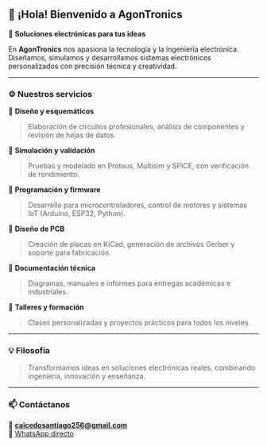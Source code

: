 ## 👋 ¡Hola! Bienvenido a **AgonTronics**

🚀 **Soluciones electrónicas para tus ideas**

En **AgonTronics** nos apasiona la tecnología y la ingeniería electrónica.  
Diseñamos, simulamos y desarrollamos sistemas electrónicos personalizados con precisión técnica y creatividad.  

---

### ⚙️ Nuestros servicios

🔹 **Diseño y esquemáticos**
> Elaboración de circuitos profesionales, análisis de componentes y revisión de hojas de datos.

🔹 **Simulación y validación**
> Pruebas y modelado en Proteus, Multisim y SPICE, con verificación de rendimiento.

🔹 **Programación y firmware**
> Desarrollo para microcontroladores, control de motores y sistemas IoT (Arduino, ESP32, Python).

🔹 **Diseño de PCB**
> Creación de placas en KiCad, generación de archivos Gerber y soporte para fabricación.

🔹 **Documentación técnica**
> Diagramas, manuales e informes para entregas académicas e industriales.

🔹 **Talleres y formación**
> Clases personalizadas y proyectos prácticos para todos los niveles.

---

### 💡 Filosofía
> Transformamos ideas en soluciones electrónicas reales, combinando ingeniería, innovación y enseñanza.

---

### 📫 Contáctanos
📧 **caicedosantiago256@gmail.com**  
💬 [WhatsApp directo](htt)
